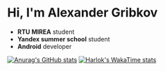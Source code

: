 # Hi, I'm Alexander Gribkov

- **RTU MIREA** student
- **Yandex summer school** student
- **Android** developer

[![Anurag's GitHub stats](https://github-readme-stats.vercel.app/api?username=Gribbirg&theme=transparent&show_icons=true)](https://github.com/anuraghazra/github-readme-stats)
[![Harlok's WakaTime stats](https://github-readme-stats.vercel.app/api/wakatime?username=Gribbirg&theme=transparent&layout=compact)](https://github.com/anuraghazra/github-readme-stats)

